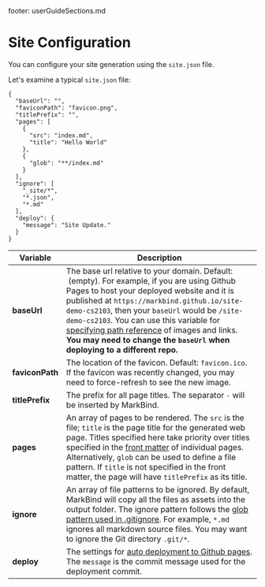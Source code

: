 <frontmatter>
  footer: userGuideSections.md
</frontmatter>

<include src="../common/header.md" />

<div class="website-content">

# Site Configuration

You can configure your site generation using the `site.json` file.

Let's examine a typical `site.json` file:

<div id="siteConfig">

```
{
  "baseUrl": "",
  "faviconPath": "favicon.png",
  "titlePrefix": "",
  "pages": [
    {
      "src": "index.md",
      "title": "Hello World"
    },
    {
      "glob": "**/index.md"
    }
  ],
  "ignore": [
    "_site/*",
    "*.json",
    "*.md"
  ],
  "deploy": {
    "message": "Site Update."
  }
}
```

| Variable | Description |
|----------|--------------------------------------------------------------------------------------------------------------------------------------------------------------------------------------------------------------------------------------|
| **baseUrl** | The base url relative to your domain. Default: <code></code>&nbsp;(empty). For example, if you are using Github Pages to host your deployed website and it is published at `https://markbind.github.io/site-demo-cs2103`, then your `baseUrl` would be `/site-demo-cs2103`. You can use this variable for [specifying path reference](contentAuthoring.html#specifying-path-reference) of images and links. **You may need to change the `baseUrl` when deploying to a different repo.** |
| **faviconPath** | The location of the favicon. Default: `favicon.ico`. If the favicon was recently changed, you may need to force-refresh to see the new image. |
| **titlePrefix** | The prefix for all page titles. The separator <code>-</code> will be inserted by MarkBind. |
| **pages** | An array of pages to be rendered. The `src` is the file; `title` is the page title for the generated web page. Titles specified here take priority over titles specified in the [front matter](contentAuthoring.html#front-matter) of individual pages. Alternatively, `glob` can be used to define a file pattern. If `title` is not specified in the front matter, the page will have `titlePrefix` as its title. |
| **ignore** | An array of file patterns to be ignored. By default, MarkBind will copy all the files as assets into the output folder. The ignore pattern follows the [glob pattern used in .gitignore](https://git-scm.com/docs/gitignore#_pattern_format). For example, `*.md` ignores all markdown source files. You may want to ignore the Git directory `.git/*`. |
| **deploy** | The settings for [auto deployment to Github pages](ghpagesDeployment.html). The `message` is the commit message used for the deployment commit. |
</div>

</div>
